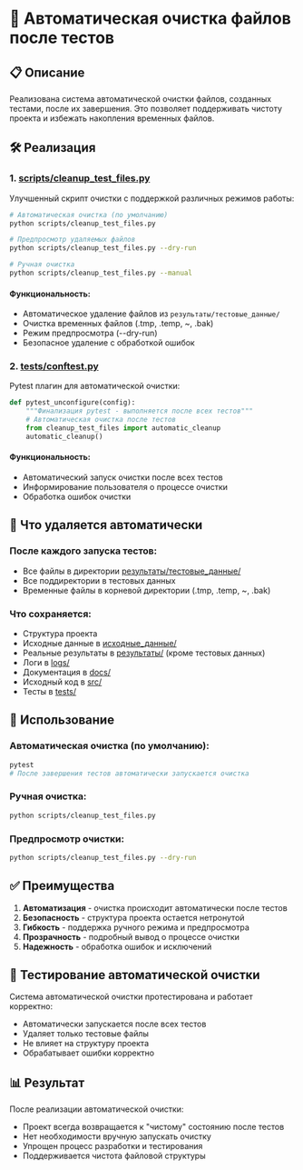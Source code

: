 # 🧹 Автоматическая очистка файлов после тестов

## 📋 Описание

Реализована система автоматической очистки файлов, созданных тестами, после их завершения.
Это позволяет поддерживать чистоту проекта и избежать накопления временных файлов.

## 🛠️ Реализация

### 1. [scripts/cleanup_test_files.py](scripts/cleanup_test_files.py)

Улучшенный скрипт очистки с поддержкой различных режимов работы:

```bash
# Автоматическая очистка (по умолчанию)
python scripts/cleanup_test_files.py

# Предпросмотр удаляемых файлов
python scripts/cleanup_test_files.py --dry-run

# Ручная очистка
python scripts/cleanup_test_files.py --manual
```

#### Функциональность:
- Автоматическое удаление файлов из `результаты/тестовые_данные/`
- Очистка временных файлов (.tmp, .temp, ~, .bak)
- Режим предпросмотра (--dry-run)
- Безопасное удаление с обработкой ошибок

### 2. [tests/conftest.py](tests/conftest.py)

Pytest плагин для автоматической очистки:

```python
def pytest_unconfigure(config):
    """Финализация pytest - выполняется после всех тестов"""
    # Автоматическая очистка после тестов
    from cleanup_test_files import automatic_cleanup
    automatic_cleanup()
```

#### Функциональность:
- Автоматический запуск очистки после всех тестов
- Информирование пользователя о процессе очистки
- Обработка ошибок очистки

## 📁 Что удаляется автоматически

### После каждого запуска тестов:
- Все файлы в директории [результаты/тестовые_данные/](результаты/тестовые_данные/)
- Все поддиректории в тестовых данных
- Временные файлы в корневой директории (.tmp, .temp, ~, .bak)

### Что сохраняется:
- Структура проекта
- Исходные данные в [исходные_данные/](исходные_данные/)
- Реальные результаты в [результаты/](результаты/) (кроме тестовых данных)
- Логи в [logs/](logs/)
- Документация в [docs/](docs/)
- Исходный код в [src/](src/)
- Тесты в [tests/](tests/)

## 🎯 Использование

### Автоматическая очистка (по умолчанию):
```bash
pytest
# После завершения тестов автоматически запускается очистка
```

### Ручная очистка:
```bash
python scripts/cleanup_test_files.py
```

### Предпросмотр очистки:
```bash
python scripts/cleanup_test_files.py --dry-run
```

## ✅ Преимущества

1. **Автоматизация** - очистка происходит автоматически после тестов
2. **Безопасность** - структура проекта остается нетронутой
3. **Гибкость** - поддержка ручного режима и предпросмотра
4. **Прозрачность** - подробный вывод о процессе очистки
5. **Надежность** - обработка ошибок и исключений

## 🧪 Тестирование автоматической очистки

Система автоматической очистки протестирована и работает корректно:
- Автоматически запускается после всех тестов
- Удаляет только тестовые файлы
- Не влияет на структуру проекта
- Обрабатывает ошибки корректно

## 📊 Результат

После реализации автоматической очистки:
- Проект всегда возвращается к "чистому" состоянию после тестов
- Нет необходимости вручную запускать очистку
- Упрощен процесс разработки и тестирования
- Поддерживается чистота файловой структуры